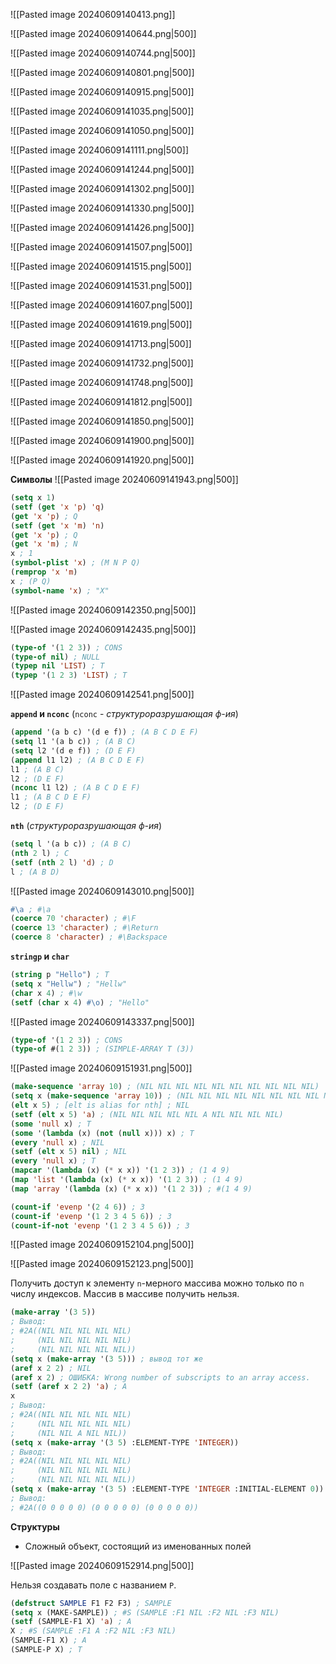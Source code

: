 ![[Pasted image 20240609140413.png]]

![[Pasted image 20240609140644.png|500]]

![[Pasted image 20240609140744.png|500]]

![[Pasted image 20240609140801.png|500]]

![[Pasted image 20240609140915.png|500]]

![[Pasted image 20240609141035.png|500]]

![[Pasted image 20240609141050.png|500]]

![[Pasted image 20240609141111.png|500]]

![[Pasted image 20240609141244.png|500]]

![[Pasted image 20240609141302.png|500]]

![[Pasted image 20240609141330.png|500]]

![[Pasted image 20240609141426.png|500]]

![[Pasted image 20240609141507.png|500]]

![[Pasted image 20240609141515.png|500]]

![[Pasted image 20240609141531.png|500]]

![[Pasted image 20240609141607.png|500]]

![[Pasted image 20240609141619.png|500]]

![[Pasted image 20240609141713.png|500]]

![[Pasted image 20240609141732.png|500]]

![[Pasted image 20240609141748.png|500]]

![[Pasted image 20240609141812.png|500]]

![[Pasted image 20240609141850.png|500]]

![[Pasted image 20240609141900.png|500]]

![[Pasted image 20240609141920.png|500]]

**Символы**
![[Pasted image 20240609141943.png|500]]

```lisp
(setq x 1)
(setf (get 'x 'p) 'q)
(get 'x 'p) ; Q
(setf (get 'x 'm) 'n)
(get 'x 'p) ; Q
(get 'x 'm) ; N
x ; 1
(symbol-plist 'x) ; (M N P Q)
(remprop 'x 'm)
x ; (P Q)
(symbol-name 'x) ; "X"
```

![[Pasted image 20240609142350.png|500]]

![[Pasted image 20240609142435.png|500]]

```lisp
(type-of '(1 2 3)) ; CONS
(type-of nil) ; NULL
(typep nil 'LIST) ; T
(typep '(1 2 3) 'LIST) ; T
```

![[Pasted image 20240609142541.png|500]]

**`append` и `nconc`** (`nconc` - *структуроразрушающая ф-ия*)
```lisp
(append '(a b c) '(d e f)) ; (A B C D E F)
(setq l1 '(a b c)) ; (A B C)
(setq l2 '(d e f)) ; (D E F)
(append l1 l2) ; (A B C D E F)
l1 ; (A B C)
l2 ; (D E F)
(nconc l1 l2) ; (A B C D E F)
l1 ; (A B C D E F)
l2 ; (D E F)
```

**`nth`** (*структуроразрушающая ф-ия*)
```lisp
(setq l '(a b c)) ; (A B C)
(nth 2 l) ; C
(setf (nth 2 l) 'd) ; D
l ; (A B D)
```

![[Pasted image 20240609143010.png|500]]

```lisp
#\a ; #\a
(coerce 70 'character) ; #\F
(coerce 13 'character) ; #\Return
(coerce 8 'character) ; #\Backspace
```

**`stringp` и `char`**

```lisp
(string p "Hello") ; T
(setq x "Hellw") ; "Hellw"
(char x 4) ; #\w
(setf (char x 4) #\o) ; "Hello"
```

![[Pasted image 20240609143337.png|500]]

```lisp
(type-of '(1 2 3)) ; CONS
(type-of #(1 2 3)) ; (SIMPLE-ARRAY T (3))
```

![[Pasted image 20240609151931.png|500]]

```lisp
(make-sequence 'array 10) ; (NIL NIL NIL NIL NIL NIL NIL NIL NIL NIL)
(setq x (make-sequence 'array 10)) ; (NIL NIL NIL NIL NIL NIL NIL NIL NIL NIL)
(elt x 5) ; [elt is alias for nth] ; NIL
(setf (elt x 5) 'a) ; (NIL NIL NIL NIL NIL A NIL NIL NIL NIL)
(some 'null x) ; T
(some '(lambda (x) (not (null x))) x) ; T
(every 'null x) ; NIL
(setf (elt x 5) nil) ; NIL
(every 'null x) ; T
(mapcar '(lambda (x) (* x x)) '(1 2 3)) ; (1 4 9)
(map 'list '(lambda (x) (* x x)) '(1 2 3)) ; (1 4 9)
(map 'array '(lambda (x) (* x x)) '(1 2 3)) ; #(1 4 9)
```

```lisp
(count-if 'evenp '(2 4 6)) ; 3
(count-if 'evenp '(1 2 3 4 5 6)) ; 3
(count-if-not 'evenp '(1 2 3 4 5 6)) ; 3
```

![[Pasted image 20240609152104.png|500]]

![[Pasted image 20240609152123.png|500]]

Получить доступ к элементу `n`-мерного массива можно только по `n` числу индексов. Массив в массиве получить нельзя.

```lisp
(make-array '(3 5))
; Вывод:
; #2A((NIL NIL NIL NIL NIL)
;     (NIL NIL NIL NIL NIL)
;     (NIL NIL NIL NIL NIL))
(setq x (make-array '(3 5))) ; вывод тот же
(aref x 2 2) ; NIL
(aref x 2) ; ОШИБКА: Wrong number of subscripts to an array access.
(setf (aref x 2 2) 'a) ; A
x
; Вывод:
; #2A((NIL NIL NIL NIL NIL)
;     (NIL NIL NIL NIL NIL)
;     (NIL NIL A NIL NIL))
(setq x (make-array '(3 5) :ELEMENT-TYPE 'INTEGER))
; Вывод:
; #2A((NIL NIL NIL NIL NIL)
;     (NIL NIL NIL NIL NIL)
;     (NIL NIL NIL NIL NIL))
(setq x (make-array '(3 5) :ELEMENT-TYPE 'INTEGER :INITIAL-ELEMENT 0))
; Вывод:
; #2A((0 0 0 0 0) (0 0 0 0 0) (0 0 0 0 0))
```

**Структуры**

- Сложный объект, состоящий из именованных полей

![[Pasted image 20240609152914.png|500]]

Нельзя создавать поле с названием `P`.

```lisp
(defstruct SAMPLE F1 F2 F3) ; SAMPLE
(setq x (MAKE-SAMPLE)) ; #S (SAMPLE :F1 NIL :F2 NIL :F3 NIL)
(setf (SAMPLE-F1 X) 'a) ; A
X ; #S (SAMPLE :F1 A :F2 NIL :F3 NIL)
(SAMPLE-F1 X) ; A
(SAMPLE-P X) ; T
```